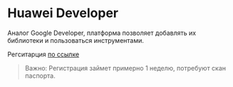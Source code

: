 # Huawei Developer

Аналог Google Developer, платформа позволяет добавлять их библиотеки и пользоваться инструментами.

Регситарция [по ссылке](https://id1.cloud.huawei.com/CAS/portal/userRegister/regbyemail.html?reqClientType=89&loginChannel=89000003&lang=en-us&service=https%3A%2F%2Foauth-login.cloud.huawei.com%2Foauth2%2Fv2%2Fauthorize%3Faccess_type%3Doffline%26response_type%3Dcode%26client_id%3D6099200%26login_channel%3D89000003%26req_client_type%3D89%26lang%3Den-us%26redirect_uri%3Dhttps%253A%252F%252Fdeveloper.huawei.com%252Fconsumer%252Fcn%252Fdoc%252Fauthorization%252Fauth%26state%3D9337278%26scope%3Dhttps%253A%252F%252Fwww.huawei.com%252Fauth%252Faccount%252Fcountry%2Bhttps%253A%252F%252Fwww.huawei.com%252Fauth%252Faccount%252Fbase.profile%2Bhttps%253A%252F%252Fwww.huawei.com%252Fauth%252Faccount%252Floginid%2Bhttps%253A%252F%252Fwww.huawei.com%252Fauth%252Faccount%252Faccount.flags%2Bhttps%253A%252F%252Fwww.huawei.com%252Fauth%252Faccount%252Fstate.register%2Bhttps%253A%252F%252Fwww.huawei.com%252Fauth%252Faccount%252Frealname%252Fstate%2Bhttps%253A%252F%252Fwww.huawei.com%252Fauth%252Faccount%252Frealname%252Fidentity%2Bhttps%253A%252F%252Fwww.huawei.com%252Fauth%252Faccount%252Frealname%252Fctf.type)

> Важно: Регистрация займет примерно 1 неделю, потребуют скан паспорта.
>
